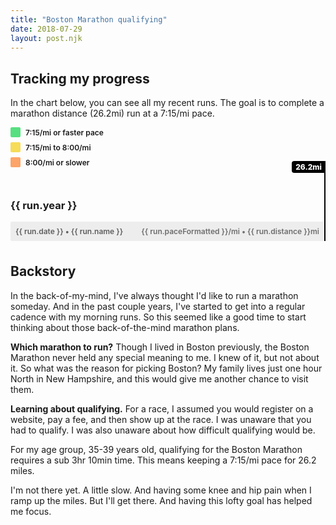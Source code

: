 ```yaml
---
title: "Boston Marathon qualifying"
date: 2018-07-29
layout: post.njk
---
```


## Tracking my progress

In the chart below, you can see all my recent runs. The goal is to complete a marathon distance (26.2mi) run at a 7:15/mi pace.

<div class="center">
  
  <div class="legend">
    <div class="color-info">
        <div class="swatch" style="background-color: #58DF82"></div>7:15/mi or faster pace
    </div>
    <div class="color-info">
      <div class="swatch" style="background-color: #F6DC58"></div>7:15/mi to 8:00/mi
    </div>
    <div class="color-info">
      <div class="swatch" style="background-color: #FCA469"></div>8:00/mi or slower
    </div>
  </div>

  <div id="runs" class="runs">
    <div class="distance-goal">26.2mi</div>
    <div v-for="(run, index) in runs">
      <h3 v-if="index > 0 && run.year !== runs[index - 1].year">
        {{ run.year }}
      </h3>
      <transition
        appear
        appear-class="custom-appear-class"
        appear-to-class="custom-appear-to-class"
        appear-active-class="custom-appear-active-class"
      >
        <div class="run" :style="getTransition(index)">
          <div class="run-name">
            <a :href="`//strava.com/activities/${run.id}`">{{ run.date }} • {{ run.name }}</a>
          </div>
          <div class="run-metrics">
            {{ run.paceFormatted }}/mi • {{ run.distance }}mi
          </div>
          <div class="distance-bar" :style="`
            width: ${run.distancePercent}%;
            background-color: ${getPaceColor(run.pace)};
          `">
          </div>
        </div>
      </transition>
    </div>
  </div>

</div>


## Backstory

In the back-of-my-mind, I've always thought I'd like to run a marathon someday. And in the past couple years, I've started to get into a regular cadence with my morning runs. So this seemed like a good time to start thinking about those back-of-the-mind marathon plans.

**Which marathon to run?** Though I lived in Boston previously, the Boston Marathon never held any special meaning to me. I knew of it, but not about it. So what was the reason for picking Boston? My family lives just one hour North in New Hampshire, and this would give me another chance to visit them.

**Learning about qualifying.** For a race, I assumed you would register on a website, pay a fee, and then show up at the race. I was unaware that you had to qualify. I was also unaware about how difficult qualifying would be.

For my age group, 35-39 years old, qualifying for the Boston Marathon requires a sub 3hr 10min time. This means
keeping a 7:15/mi pace for 26.2 miles. 

I'm not there yet. A little slow. And having some knee and hip pain when I ramp up the miles. But I'll get there. And having this lofty goal has helped me focus.


<style>
.custom-appear-class {
  opacity: 0;
  transform: translateX(-40px);
}
.custom-appear-to-class {
  opacity: 1;
  transform: translateX(0);
}

.color-info {
  display: flex;
  align-items: center;
  margin-bottom: 8px;
  font-size: 12px;
  font-weight: 600;
}

.swatch {
  display: inline-block;
  width: 16px;
  height: 16px;
  margin-right: 8px;
  border-radius: 2px;
}

.runs {
  position: relative;
  padding-top: 20px;
  margin-bottom: 36px;
  border-right: 2px solid #000;
}

.distance-goal {
  position: absolute;
  top: -18px;
  right: -2px;
  padding: 2px 0;
  width: 54px;
  text-align: center;
  color: white;
  font-size: 12px;
  font-weight: 800;
  background-color: #000;
  border-radius: 4px 0 0 4px;
}

.run {
  position: relative;
  display: flex;
  justify-content: space-between;
  background-color: #EDEDED;
  font-size: 12px;
  font-weight: 600;
  margin-bottom: 12px;
  border-radius: 2px;
}

.run a {
  color: #000;
}

.run-name {
  z-index: 1;
  opacity: 0.6;
  padding: 8px;
  white-space: nowrap;
  overflow: hidden;
  text-overflow: ellipsis;
}

.run-metrics {
  z-index: 1;
  display: flex;
  align-items: center;
  flex: 0 0 auto;
  opacity: 0.6;
  padding: 8px;
  text-align: right;
  display: flex;
  align-items: center;
}

.distance-bar {
  z-index: 0;
  position: absolute;
  width: 100%;
  height: 100%;
  border-radius: 2px 0 0 2px;
}
</style>

<script src="/js/axios.min.js"></script>
<script src="/js/vue.min.js"></script>

<script>

var app = new Vue({
  el: '#runs',
  
  data() {
    return {
      runs: [],
    };
  },
  
  created() {
    axios.get('/data/strava-activities-edited-runs.json')
    .then((response) => {
      this.runs = response.data;
    })
    .catch((error) => {
      console.log(error);
    })
  },

  methods: {
    getPaceColor(pace) {
      let paceColor;
      if (pace > 8) {
        paceColor = '#FCA469';
      } else if (pace > 7.25) {
        paceColor = '#F6DC58';
      } else {
        paceColor = '#58DF82';
      }
      return paceColor;
    },
    getTransition(index) {
      return (index < 40) ? `transition: all 0.5s ${index * 0.05}s`: '';
    }
  }
});
</script>

